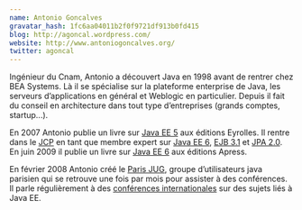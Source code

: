 ```yaml
---
name: Antonio Goncalves
gravatar_hash: 1fc6aa04011b2f0f9721df913b0fd415
blog: http://agoncal.wordpress.com/
website: http://www.antoniogoncalves.org/
twitter: agoncal
---
```

Ingénieur du Cnam, Antonio a découvert Java en 1998 avant de rentrer chez BEA Systems. Là il se spécialise sur la 
plateforme enterprise de Java, les serveurs d’applications en général et Weblogic en particulier. Depuis il fait du 
conseil en architecture dans tout type d’entreprises (grands comptes, startup...).

En 2007 Antonio publie un livre sur [Java EE 5][javaee5] aux éditions Eyrolles. Il rentre dans le [JCP][jcp] en tant que membre expert sur 
[Java EE 6][javaee6], [EJB 3.1][ejb31] et [JPA 2.0][jpa20]. En juin 2009 il publie un livre sur [Java EE 6][book] aux éditions Apress.

En février 2008 Antonio créé le [Paris JUG][parisjug], groupe d’utilisateurs java parisien qui se retrouve une fois par mois pour 
assister à des conférences. Il parle régulièrement à des [conférences internationales][confs] sur des sujets liés à Java EE.
 
[javaee5]: http://www.antoniogoncalves.org/xwiki/bin/view/Book/JavaEE5Fr
[book]: http://www.antoniogoncalves.org/xwiki/bin/view/Book/JavaEE5Fr
[jcp]: http://www.jcp.org/
[javaee6]: http://www.jcp.org/en/jsr/detail?id=316
[ejb31]: http://www.jcp.org/en/jsr/detail?id=317
[jpa20]: http://www.jcp.org/en/jsr/detail?id=318
[confs]: http://www.antoniogoncalves.org/xwiki/bin/view/Main/Talks
[parisjug]: http://www.parisjug.org/
